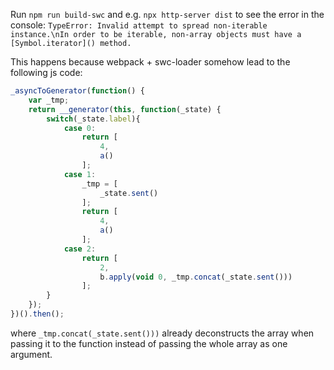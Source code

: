 Run `npm run build-swc` and e.g. `npx http-server dist` to see the error in the console:
`TypeError: Invalid attempt to spread non-iterable instance.\nIn order to be iterable, non-array objects must have a [Symbol.iterator]() method.`

This happens because webpack + swc-loader somehow lead to the following js code:
```javascript
_asyncToGenerator(function() {
    var _tmp;
    return __generator(this, function(_state) {
        switch(_state.label){
            case 0:
                return [
                    4,
                    a()
                ];
            case 1:
                _tmp = [
                    _state.sent()
                ];
                return [
                    4,
                    a()
                ];
            case 2:
                return [
                    2,
                    b.apply(void 0, _tmp.concat(_state.sent()))
                ];
        }
    });
})().then();
```

where `_tmp.concat(_state.sent()))` already deconstructs the array when passing it to the function instead of passing the whole array as one argument.
